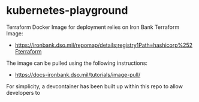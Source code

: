 # kubernetes-playground

Terraform Docker Image for deployment relies on Iron Bank Terraform Image: 
- https://ironbank.dso.mil/repomap/details;registry1Path=hashicorp%252Fterraform

The image can be pulled using the following instructions:
- https://docs-ironbank.dso.mil/tutorials/image-pull/

For simplicity, a devcontainer has been built up within this repo to allow developers to 